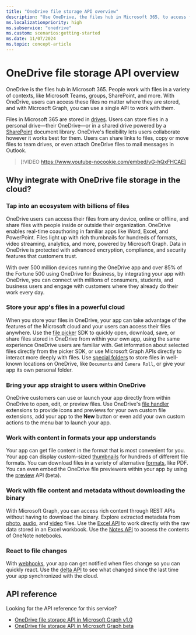 ```yaml
---
title: "OneDrive file storage API overview"
description: "Use OneDrive, the files hub in Microsoft 365, to access files no matter where they are stored. Use Microsoft Graph to use a single API to work with these files. "
ms.localizationpriority: high
ms.subservice: "onedrive"
ms.custom: scenarios:getting-started
ms.date: 11/07/2024
ms.topic: concept-article
---
```


# OneDrive file storage API overview

OneDrive is the files hub in Microsoft 365. People work with files in a variety of contexts, like Microsoft Teams, groups, SharePoint, and more. With OneDrive, users can access these files no matter where they are stored, and with Microsoft Graph, you can use a single API to work with them.

Files in Microsoft 365 are stored in [drives][Drive API]. Users can store files in a personal drive&mdash;their OneDrive&mdash;or in a shared drive powered by a [SharePoint][] document library. OneDrive's flexibility lets users collaborate however it works best for them.
Users can share links to files, copy or move files to team drives, or even attach OneDrive files to mail messages in Outlook.

> [!VIDEO https://www.youtube-nocookie.com/embed/vG-hQxFHCAE]

## Why integrate with OneDrive file storage in the cloud?

### Tap into an ecosystem with billions of files

OneDrive users can access their files from any device, online or offline, and share files with people inside or outside their organization.
OneDrive enables real-time coauthoring in familiar apps like Word, Excel, and PowerPoint.
Files light up with rich thumbnails for hundreds of formats, video streaming, analytics, and more, powered by Microsoft Graph.
Data in OneDrive is protected with advanced encryption, compliance, and security features that customers trust.

With over 500 million devices running the OneDrive app and over 85% of the Fortune 500 using OneDrive for Business, by integrating your app with OneDrive, you can connect with millions of consumers, students, and business users and engage with customers where they already do their work every day.

### Store your app's files in a powerful cloud

When you store your files in OneDrive, your app can take advantage of the features of the Microsoft cloud and your users can access their files anywhere.
Use the [file picker][] SDK to quickly open, download, save, or share files stored in OneDrive from within your own app, using the same experience OneDrive users are familiar with.
Get information about selected files directly from the picker SDK, or use Microsoft Graph APIs directly to interact more deeply with files.
Use [special folders][] to store files in well-known locations on OneDrive, like `Documents` and `Camera Roll`, or give your app its own personal folder.

### Bring your app straight to users within OneDrive

OneDrive customers can use or launch your app directly from within OneDrive to open, edit, or preview files.
Use OneDrive's [file handler][] extensions to provide icons and previews for your own custom file extensions, add your app to the **New** button or even add your own custom actions to the menu bar to launch your app.

### Work with content in formats your app understands

Your app can get file content in the format that is most convenient for you.
Your app can display custom-sized [thumbnails][] for hundreds of different file formats.
You can download files in a variety of alternative [formats][], like PDF.
You can even embed the OneDrive file previewers within your app by using the [preview][] API (beta).

### Work with file content and metadata without downloading the binary

With Microsoft Graph, you can access rich content through REST APIs without having to download the binary.
Explore extracted metadata from [photo][], [audio][], and [video][] files.
Use the [Excel API][] to work directly with the raw data stored in an Excel workbook.
Use the [Notes API][] to access the contents of OneNote notebooks.

### React to file changes

With [webhooks][], your app can get notified when files change so you can quickly react.
Use the [delta API][] to see what changed since the last time your app synchronized with the cloud.

## API reference
Looking for the API reference for this service?

- [OneDrive file storage API in Microsoft Graph v1.0](/graph/api/resources/onedrive)
- [OneDrive file storage API in Microsoft Graph beta](/graph/api/resources/onedrive)


[SharePoint]: sharepoint-concept-overview.md
[file picker]: https://dev.onedrive.com/sdk/js-v72/js-picker-overview.htm
[file handler]: /onedrive/developer/file-handlers
[special folders]: /graph/api/drive-get-specialfolder
[Notes API]: integrate-with-onenote.md
[Excel API]: /graph/api/resources/excel
[REST API]: /graph/api/resources/onedrive
[delta API]: /graph/api/driveitem-delta
[video]: /graph/api/resources/video
[photo]: /graph/api/resources/photo
[audio]: /graph/api/resources/audio
[formats]: /graph/api/driveitem-get-content-format
[thumbnails]: /graph/api/driveitem-list-thumbnails
[preview]: /graph/api/driveitem-preview
[webhooks]: /graph/api/resources/change-notifications-api-overview
[Drive API]: /graph/api/resources/onedrive
